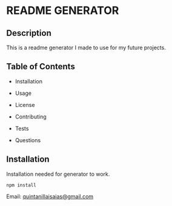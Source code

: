 
# README GENERATOR

## Description 

This is a readme generator I made to use for my future projects.

## Table of Contents

* Installation

* Usage

* License

* Contributing

* Tests

* Questions

## Installation
 
Installation needed for generator to work.

  ```
  npm install
  ```

Email: quintanillaisaias@gmail.com



